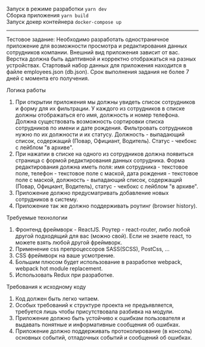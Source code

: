 Запуск в режиме разработки ```yarn dev```   
Сборка приложения ```yarn build```   
Запуск докер контейнера ```docker-compose up```

____
Тестовое задание:
Необходимо разработать одностраничное приложение для возможности просмотра и редактирования данных сотрудников компании. Внешний вид приложения зависит от вас. Верстка должна быть адаптивной и корректно отображаться на разных устройствах. Стартовый набор данных для приложения находится в файле employees.json (db.json).
Срок выполнения задания не более 7 дней с момента его получения.

Логика работы
1. При открытии приложения мы должны увидеть список сотрудников и форму для их фильтрации. У каждого из сотрудников в списке должны отображаться его имя, должность и номер телефона. Должна существовать возможность сортировки списка сотрудников по имени и дате рождения. Фильтровать сотрудников нужно по их должности и их статусу. Должность - выпадающий список, содержащий (Повар, Официант, Водитель). Статус - чекбокс с лейблом "в архиве".
2. При нажатии в списке на одного из сотрудников должна появиться страница с формой редактирования данных сотрудника. Форма редактирования должна иметь поля: имя сотрудника - текстовое поле, телефон - текстовое поле с маской, дата рождения - текстовое поле с маской, должность - выпадающий список, содержащий (Повар, Официант, Водитель), статус - чекбокс с лейблом "в архиве".
3. Приложение должно предусматривать добавление новых сотрудников в систему.
4. Приложение так же должно поддерживать роутинг (browser history).

Требуемые технологии
1. Фронтенд фреймворк - ReactJS. Роутер - react-router, либо любой другой подходящий для вас (можно свой).  Если не знаете react, то можете взять любой другой фреймворк.
2. Применение css препроцессоров SASS(SCSS), PostCss, ...
3. CSS фреймворк на ваше усмотрение.
4. Большим плюсом будет использование в разработке webpack, webpack hot module replacement.
5. Использовать Redux при разработке.

Требования к исходному коду
1.	Код должен быть легко читаем.
2.	Особых требований к структуре проекта не предъявляется, требуется лишь чтобы присутствовала разбивка на модули.
3.	Приложение должно быть устойчиво к ошибкам пользователя и выдавать понятные и информативные сообщения об ошибках.
4.	Приложение должно поддерживать протоколирование (в консоль) основных событий, отладочных событий и сообщений об ошибках.
